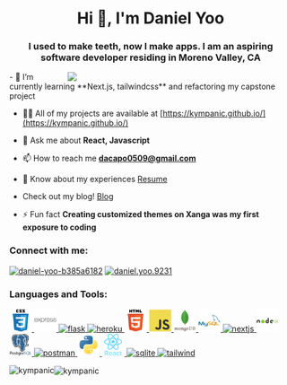 <h1 align="center">Hi 👋, I'm Daniel Yoo</h1>
<h3 align="center">I used to make teeth, now I make apps. I am an aspiring software developer residing in Moreno Valley, CA</h3>
<img align="right" alt-"Coding" width="400" src="https://camo.githubusercontent.com/09ff6e47fe7b0bfe9a3ec183d7fa234fa0e8522ca494a1f0ad379499505c57bf/68747470733a2f2f696d6167652e6d79616e696d656c6973742e6e65742f75692f42514d366a455a2d554a4c6747557576724e6b59554379374649464b4b423943794c665071735158356c7655324f484d46484d5047624252627363454f6b39473471787279556a726c7537334169517134614b434877">
- 🌱 I’m currently learning **Next.js, tailwindcss** and refactoring my capstone project

- 👨‍💻 All of my projects are available at [https://kympanic.github.io/](https://kympanic.github.io/)

- 💬 Ask me about **React, Javascript**

- 📫 How to reach me **dacapo0509@gmail.com**

- 📄 Know about my experiences [Resume](https://docs.google.com/document/d/1RyyKN6HVjKxa3OUytK5zdotLve-mQZF7AcTFP-M14is/edit)

- Check out my blog! [Blog](https://dacapo0509.wixsite.com/step-by-tech)

- ⚡ Fun fact **Creating customized themes on Xanga was my first exposure to coding**

<h3 align="left">Connect with me:</h3>
<p align="left">
<a href="https://linkedin.com/in/daniel-yoo-b385a6182" target="blank"><img align="center" src="https://raw.githubusercontent.com/rahuldkjain/github-profile-readme-generator/master/src/images/icons/Social/linked-in-alt.svg" alt="daniel-yoo-b385a6182" height="30" width="40" /></a>
<a href="https://fb.com/daniel.yoo.9231" target="blank"><img align="center" src="https://raw.githubusercontent.com/rahuldkjain/github-profile-readme-generator/master/src/images/icons/Social/facebook.svg" alt="daniel.yoo.9231" height="30" width="40" /></a>
</p>

<h3 align="left">Languages and Tools:</h3>
<p align="left"> <a href="https://www.w3schools.com/css/" target="_blank" rel="noreferrer"> <img src="https://raw.githubusercontent.com/devicons/devicon/master/icons/css3/css3-original-wordmark.svg" alt="css3" width="40" height="40"/> </a> <a href="https://expressjs.com" target="_blank" rel="noreferrer"> <img src="https://raw.githubusercontent.com/devicons/devicon/master/icons/express/express-original-wordmark.svg" alt="express" width="40" height="40"/> </a> <a href="https://flask.palletsprojects.com/" target="_blank" rel="noreferrer"> <img src="https://www.vectorlogo.zone/logos/pocoo_flask/pocoo_flask-icon.svg" alt="flask" width="40" height="40"/> </a> <a href="https://heroku.com" target="_blank" rel="noreferrer"> <img src="https://www.vectorlogo.zone/logos/heroku/heroku-icon.svg" alt="heroku" width="40" height="40"/> </a> <a href="https://www.w3.org/html/" target="_blank" rel="noreferrer"> <img src="https://raw.githubusercontent.com/devicons/devicon/master/icons/html5/html5-original-wordmark.svg" alt="html5" width="40" height="40"/> </a> <a href="https://developer.mozilla.org/en-US/docs/Web/JavaScript" target="_blank" rel="noreferrer"> <img src="https://raw.githubusercontent.com/devicons/devicon/master/icons/javascript/javascript-original.svg" alt="javascript" width="40" height="40"/> </a> <a href="https://www.mongodb.com/" target="_blank" rel="noreferrer"> <img src="https://raw.githubusercontent.com/devicons/devicon/master/icons/mongodb/mongodb-original-wordmark.svg" alt="mongodb" width="40" height="40"/> </a> <a href="https://www.mysql.com/" target="_blank" rel="noreferrer"> <img src="https://raw.githubusercontent.com/devicons/devicon/master/icons/mysql/mysql-original-wordmark.svg" alt="mysql" width="40" height="40"/> </a> <a href="https://nextjs.org/" target="_blank" rel="noreferrer"> <img src="https://cdn.worldvectorlogo.com/logos/nextjs-2.svg" alt="nextjs" width="40" height="40"/> </a> <a href="https://nodejs.org" target="_blank" rel="noreferrer"> <img src="https://raw.githubusercontent.com/devicons/devicon/master/icons/nodejs/nodejs-original-wordmark.svg" alt="nodejs" width="40" height="40"/> </a> <a href="https://www.postgresql.org" target="_blank" rel="noreferrer"> <img src="https://raw.githubusercontent.com/devicons/devicon/master/icons/postgresql/postgresql-original-wordmark.svg" alt="postgresql" width="40" height="40"/> </a> <a href="https://postman.com" target="_blank" rel="noreferrer"> <img src="https://www.vectorlogo.zone/logos/getpostman/getpostman-icon.svg" alt="postman" width="40" height="40"/> </a> <a href="https://www.python.org" target="_blank" rel="noreferrer"> <img src="https://raw.githubusercontent.com/devicons/devicon/master/icons/python/python-original.svg" alt="python" width="40" height="40"/> </a> <a href="https://reactjs.org/" target="_blank" rel="noreferrer"> <img src="https://raw.githubusercontent.com/devicons/devicon/master/icons/react/react-original-wordmark.svg" alt="react" width="40" height="40"/> </a> <a href="https://www.sqlite.org/" target="_blank" rel="noreferrer"> <img src="https://www.vectorlogo.zone/logos/sqlite/sqlite-icon.svg" alt="sqlite" width="40" height="40"/> </a> <a href="https://tailwindcss.com/" target="_blank" rel="noreferrer"> <img src="https://www.vectorlogo.zone/logos/tailwindcss/tailwindcss-icon.svg" alt="tailwind" width="40" height="40"/> </a> </p>

<p><img align="left" src="https://github-readme-stats.vercel.app/api/top-langs?username=kympanic&show_icons=true&locale=en&layout=compact" alt="kympanic" /></p>

<!-- <p>&nbsp;<img align="center" src="https://github-readme-stats.vercel.app/api?username=kympanic&show_icons=true&locale=en" alt="kympanic" /></p>
 -->
<p><img align="center" src="https://github-readme-streak-stats.herokuapp.com/?user=kympanic&" alt="kympanic" /></p>
